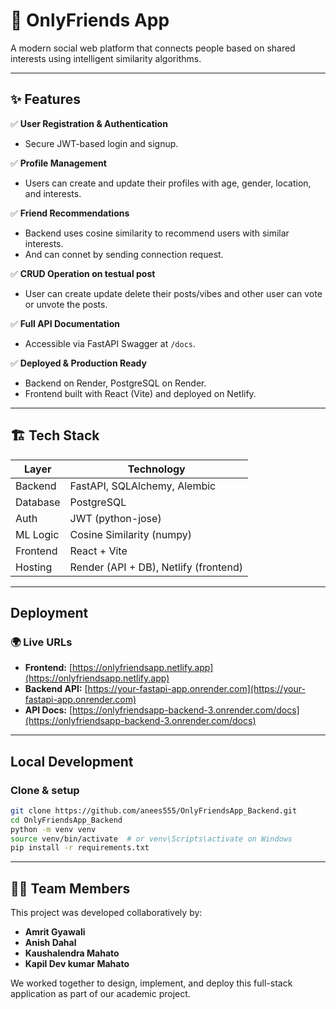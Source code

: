 # 🚀 OnlyFriends App

A modern social web platform that connects people based on shared interests using intelligent similarity algorithms.

---

## ✨ Features

✅ **User Registration & Authentication**
- Secure JWT-based login and signup.

✅ **Profile Management**
- Users can create and update their profiles with age, gender, location, and interests.

✅ **Friend Recommendations**
- Backend uses cosine similarity to recommend users with similar interests.
- And can connet by sending connection request.

✅ **CRUD Operation on testual post**
- User can create update delete their posts/vibes and other user can vote or unvote the posts.

✅ **Full API Documentation**
- Accessible via FastAPI Swagger at `/docs`.

✅ **Deployed & Production Ready**
- Backend on Render, PostgreSQL on Render.
- Frontend built with React (Vite) and deployed on Netlify.

---

## 🏗️ Tech Stack

| Layer     | Technology                    |
|-----------|-------------------------------|
| Backend   | FastAPI, SQLAlchemy, Alembic  |
| Database  | PostgreSQL                    |
| Auth      | JWT (python-jose)             |
| ML Logic  | Cosine Similarity (numpy)     |
| Frontend  | React + Vite                  |
| Hosting   | Render (API + DB), Netlify (frontend) |

---

##  Deployment

### 🌍 Live URLs
- **Frontend:** [https://onlyfriendsapp.netlify.app](https://onlyfriendsapp.netlify.app)
- **Backend API:** [https://your-fastapi-app.onrender.com](https://your-fastapi-app.onrender.com)
- **API Docs:** [https://onlyfriendsapp-backend-3.onrender.com/docs](https://onlyfriendsapp-backend-3.onrender.com/docs)


---

##  Local Development

###  Clone & setup
```bash
git clone https://github.com/anees555/OnlyFriendsApp_Backend.git
cd OnlyFriendsApp_Backend
python -m venv venv
source venv/bin/activate  # or venv\Scripts\activate on Windows
pip install -r requirements.txt
```
--- 

## 👨‍💻 Team Members

This project was developed collaboratively by:

- **Amrit Gyawali** 
- **Anish Dahal** 
- **Kaushalendra Mahato** 
- **Kapil Dev kumar Mahato**

We worked together to design, implement, and deploy this full-stack application as part of our academic project.

